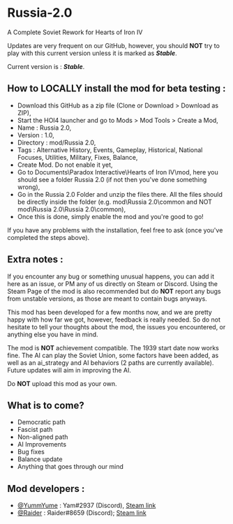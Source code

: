 # Russia-2.0
A Complete Soviet Rework for Hearts of Iron IV

Updates are very frequent on our GitHub, however, you should **NOT** try to play with this current version unless it is marked as **_Stable_**.

Current version is : **_Stable_**.

## How to LOCALLY install the mod for beta testing :

- Download this GitHub as a zip file (Clone or Download > Download as ZIP),
- Start the HOI4 launcher and go to Mods > Mod Tools > Create a Mod,
- Name : Russia 2.0,
- Version : 1.0,
- Directory : mod/Russia 2.0,
- Tags : Alternative History, Events, Gameplay, Historical, National Focuses, Utilities, Military, Fixes, Balance,
- Create Mod. Do not enable it yet,
- Go to Documents\Paradox Interactive\Hearts of Iron IV\mod, here you should see a folder Russia 2.0 (if not then you've done something wrong),
- Go in the Russia 2.0 Folder and unzip the files there. All the files should be directly inside the folder (e.g. mod\Russia 2.0\common and NOT mod\Russia 2.0\Russia 2.0\common),
- Once this is done, simply enable the mod and you're good to go!

If you have any problems with the installation, feel free to ask (once you've completed the steps above).

## Extra notes :

If you encounter any bug or something unusual happens, you can add it here as an issue, or PM any of us directly on Steam or Discord. Using the Steam Page of the mod is also recommended but do **NOT** report any bugs from unstable versions, as those are meant to contain bugs anyways.

This mod has been developed for a few months now, and we are pretty happy with how far we got, however, feedback is really needed. So do not hesitate to tell your thoughts about the mod, the issues you encountered, or anything else you have in mind.

The mod is **NOT** achievement compatible. The 1939 start date now works fine.
The AI can play the Soviet Union, some factors have been added, as well as an ai_strategy and AI behaviors (2 paths are currently available). Future updates will aim in improving the AI.

Do **NOT** upload this mod as your own.

## What is to come?

- Democratic path
- Fascist path
- Non-aligned path
- AI Improvements
- Bug fixes
- Balance update
- Anything that goes through our mind

## Mod developers :
- [@YummYume](https://github.com/YummYume) : Yam#2937 (Discord), [Steam link](https://steamcommunity.com/profiles/76561198081584510)
- [@Raider](https://github.com/Raider472) : Яaider#8659 (Discord); [Steam link](https://steamcommunity.com/profiles/76561198082391047)
